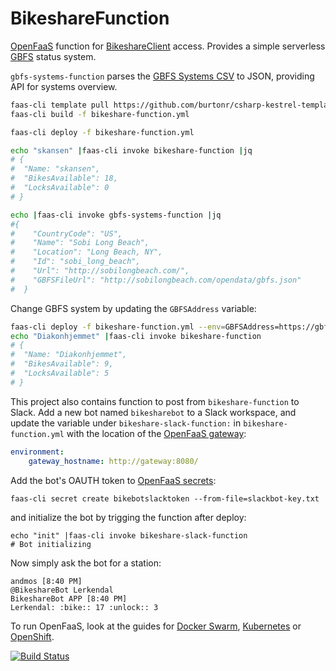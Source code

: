 BikeshareFunction
===

[OpenFaaS](https://www.openfaas.com/) function for [BikeshareClient](https://github.com/andmos/BikeshareClient) access.
Provides a simple serverless [GBFS](https://github.com/NABSA/gbfs) status system.

`gbfs-systems-function` parses the [GBFS Systems CSV](https://raw.githubusercontent.com/NABSA/gbfs/master/systems.csv) to JSON, providing API for systems overview.

```bash
faas-cli template pull https://github.com/burtonr/csharp-kestrel-template
faas-cli build -f bikeshare-function.yml

faas-cli deploy -f bikeshare-function.yml

echo "skansen" |faas-cli invoke bikeshare-function |jq
# {
#  "Name: "skansen",
#  "BikesAvailable": 18,
#  "LocksAvailable": 0
# }

echo |faas-cli invoke gbfs-systems-function |jq
#{
#    "CountryCode": "US",
#    "Name": "Sobi Long Beach",
#    "Location": "Long Beach, NY",
#    "Id": "sobi_long_beach",
#    "Url": "http://sobilongbeach.com/",
#    "GBFSFileUrl": "http://sobilongbeach.com/opendata/gbfs.json"
#  }
```

Change GBFS system by updating the `GBFSAddress` variable:

```bash
faas-cli deploy -f bikeshare-function.yml --env=GBFSAddress=https://gbfs.urbansharing.com/oslobysykkel.no/gbfs.json update=true
echo "Diakonhjemmet" |faas-cli invoke bikeshare-function
# {
#  "Name: "Diakonhjemmet",
#  "BikesAvailable": 9,
#  "LocksAvailable": 5
# }
```

This project also contains function to post from `bikeshare-function` to Slack. Add a new bot named `bikesharebot` to a Slack workspace, and update the variable under `bikeshare-slack-function:` in `bikeshare-function.yml` with the location of the [OpenFaaS gateway](https://github.com/openfaas/workshop/blob/master/lab4.md#call-one-function-from-another):

```yaml
environment:
    gateway_hostname: http://gateway:8080/
```

Add the bot's OAUTH token to [OpenFaaS secrets](https://docs.openfaas.com/reference/secrets/):

```shell
faas-cli secret create bikebotslacktoken --from-file=slackbot-key.txt
```

and initialize the bot by trigging the function after deploy:

```shell
echo "init" |faas-cli invoke bikeshare-slack-function
# Bot initializing
```

Now simply ask the bot for a station:

```shell
andmos [8:40 PM]
@BikeshareBot Lerkendal
BikeshareBot APP [8:40 PM]
Lerkendal: :bike:: 17 :unlock:: 3
```

To run OpenFaaS, look at the guides for [Docker Swarm](https://docs.openfaas.com/deployment/docker-swarm/), [Kubernetes](https://docs.openfaas.com/deployment/kubernetes/) or [OpenShift](https://docs.openfaas.com/deployment/openshift/).

[![Build Status](https://travis-ci.org/andmos/BikeshareFunction.svg?branch=master)](https://travis-ci.org/andmos/BikeshareFunction)
